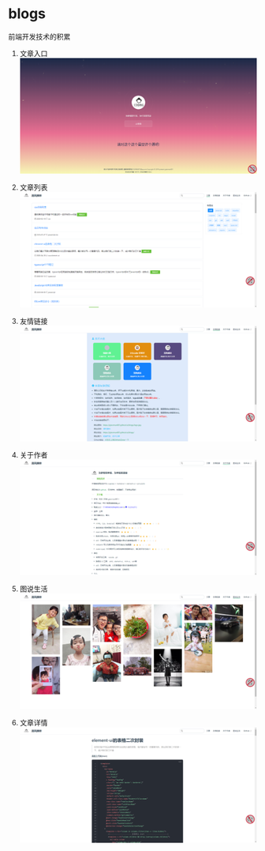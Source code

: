 # blogs
前端开发技术的积累

1. 文章入口
![文章入口页面](./screenshot/1.png)

2. 文章列表
![文章列表](./screenshot/2.png)

3. 友情链接
![友情链接](./screenshot/3.png)

4. 关于作者
![关于作者](./screenshot/4.png)

5. 图说生活
![图说生活](./screenshot/5.png)

6. 文章详情
![文章详情](./screenshot/6.png)
